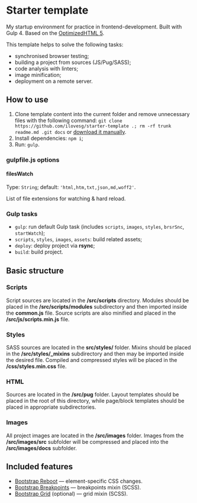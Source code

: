 # Starter template

My startup environment for practice in frontend-development. Built with Gulp 4. Based on the [OptimizedHTML 5](https://github.com/agragregra/OptimizedHTML-5).

This template helps to solve the following tasks:

* synchronised browser testing;
* building a project from sources (JS/Pug/SASS);
* code analysis with linters;
* image minification;
* deployment on a remote server.

## How to use

1. Clone template content into the current folder and remove unnecessary files with the following command: `git clone https://github.com/ilovesg/starter-template .; rm -rf trunk readme.md .git docs` or [download it manually](https://github.com/ilovesg/starter-template/archive/refs/heads/main.zip).
2. Install dependencies: `npm i`;
3. Run: `gulp`.

### gulpfile.js options

#### filesWatch

Type: `String`; default: `'html,htm,txt,json,md,woff2'`.

List of file extensions for watching & hard reload.

### Gulp tasks

* `gulp`: run default Gulp task (includes `scripts`, `images`, `styles`, `brsrSnc`, `startWatch`);
* `scripts`, `styles`, `images`, `assets`: build related assets;
* `deploy`: deploy project via **rsync**;
* `build`: build project.

## Basic structure

### Scripts

Script sources are located in the **/src/scripts** directory. Modules should be placed in the **/src/scripts/modules** subdirectory and then imported inside the **common.js** file. Source scripts are also minified and placed in the **/src/js/scripts.min.js** file.

### Styles

SASS sources are located in the **src/styles/** folder. Mixins should be placed in the **/src/styles/_mixins** subdirectory and then may be imported inside the desired file. Compiled and compressed styles will be placed in the **/css/styles.min.css** file.

### HTML

Sources are located in the **/src/pug** folder. Layout templates should be placed in the root of this directory, while page/block templates should be placed in appropriate subdirectories.

### Images

All project images are located in the **/src/images** folder. Images from the **/src/images/src** subfolder will be compressed and placed into the **/src/images/docs** subfolder.

## Included features

* [Bootstrap Reboot](https://getbootstrap.com/docs/5.1/content/reboot/) — element-specific CSS changes.
* [Bootstrap Breakpoints](https://getbootstrap.com/docs/5.1/layout/breakpoints/) — breakpoints mixin (SCSS).
* [Bootstrap Grid](https://getbootstrap.com/docs/5.1/layout/grid/) (optional) — grid mixin (SCSS).
